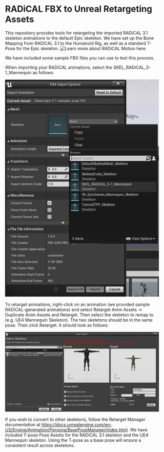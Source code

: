 # RADiCAL FBX to Unreal Retargeting Assets

 
This repository provides tools for retargeting the imported RADiCAL 3.1 skeleton animations to the default Epic skeleton. We have set up the Bone Mapping from RADiCAL 3.1 to the Humanoid Rig, as well as a standard T-Pose for the Epic skeleton. ![Learn more about RADiCAL Motion here.](https://getrad.co/)

We have included some sample FBX files you can use to test this process.

When importing your RADiCAL animations, select the SKEL_RADiCAL_3-1_Mannequin as follows:

![Import](Tutorial_Images/Import.png)

To retarget animations, right-click on an animation (we provided sample RADiCAL-generated animations) and select Retarget Anim Assets -> Duplicate Anim Assets and Retarget. Then select the skeleton to remap to (e.g. UE4 Mannequin Skeleton). The two skeletons should be in the same pose. Then click Retarget. It should look as follows:

![Retarget](Tutorial_Images/Retarget.png)

If you wish to convert to other skeletons, follow the Retarget Manager documentation at https://docs.unrealengine.com/en-US/Engine/Animation/Persona/BasePoseManager/index.html. We have included T-pose Pose Assets for the RADiCAL 3.1 skeleton and the UE4 Mannequin skeleton. Using the T-pose as a base pose will ensure a consistent result across skeletons.
